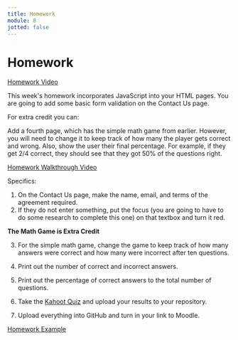 ```yaml
---
title: Homework
module: 8
jotted: false
---
```


# Homework

<p><a href="" data-lity>Homework Video</a></p>

This week's homework incorporates JavaScript into your HTML pages. You are going to add some basic form validation on the Contact Us page. 

For extra credit you can: 

Add a fourth page, which has the simple math game from earlier. However, you will need to change it to keep track of how many the player gets correct and wrong. Also, show the user their final percentage. For example, if they get 2/4 correct, they should see that they got 50% of the questions right.

<p><a href="" data-lity>Homework Walkthrough Video</a></p>

Specifics:

1. On the Contact Us page, make the name, email, and terms of the agreement required.
2. If they do not enter something, put the focus (you are going to have to do some research to complete this one) on that textbox and turn it red.

**The Math Game is Extra Credit**

3. For the simple math game, change the game to keep track of how many answers were correct and how many were incorrect after ten questions.
4. Print out the number of correct and incorrect answers.
5. Print out the percentage of correct answers to the total number of questions.


6. Take the <a href="https://kahoot.it/challenge/08058488?challenge-id=84387498-97d5-4d82-ae4e-eabb1c94cf58_1634322878751" target="_new">Kahoot Quiz</a> and upload your results to your repository.
7. Upload everything into GitHub and turn in your link to Moodle.

<a href="https://github.com/Montana-Media-Arts/120_CreativeCoding1-Fall2021-Samples/tree/main/Homework%208" target="_new">Homework Example</a>
